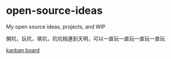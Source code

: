 # open-source-ideas

My open source ideas, projects, and WIP

開坑，玩坑，填坑，坑坑相連到天明，可以一直玩一直玩一直玩一直玩

[kanban board](https://github.com/users/Yukaii/projects/3/views/3)
